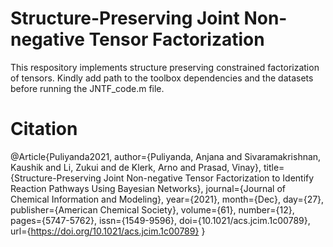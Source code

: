 # Structure-Preserving Joint Non-negative Tensor Factorization
 This respository implements structure preserving constrained factorization of tensors. Kindly add path to the toolbox dependencies and the datasets before running the JNTF_code.m file.
# Citation
﻿@Article{Puliyanda2021,
author={Puliyanda, Anjana
and Sivaramakrishnan, Kaushik
and Li, Zukui
and de Klerk, Arno
and Prasad, Vinay},
title={Structure-Preserving Joint Non-negative Tensor Factorization to Identify Reaction Pathways Using Bayesian Networks},
journal={Journal of Chemical Information and Modeling},
year={2021},
month={Dec},
day={27},
publisher={American Chemical Society},
volume={61},
number={12},
pages={5747-5762},
issn={1549-9596},
doi={10.1021/acs.jcim.1c00789},
url={https://doi.org/10.1021/acs.jcim.1c00789}
}

